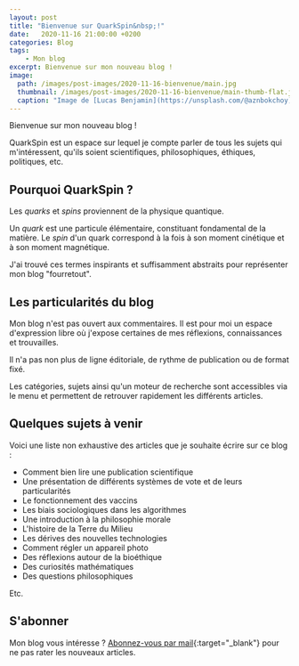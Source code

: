 ```yaml
---
layout: post
title: "Bienvenue sur QuarkSpin&nbsp;!"
date:   2020-11-16 21:00:00 +0200
categories: Blog
tags:
    - Mon blog
excerpt: Bienvenue sur mon nouveau blog !
image:
  path: /images/post-images/2020-11-16-bienvenue/main.jpg
  thumbnail: /images/post-images/2020-11-16-bienvenue/main-thumb-flat.jpg
  caption: "Image de [Lucas Benjamin](https://unsplash.com/@aznbokchoy)"
---
```


Bienvenue sur mon nouveau blog !

QuarkSpin est un espace sur lequel je compte parler de tous les sujets qui m'intéressent, qu'ils soient scientifiques, philosophiques, éthiques, politiques, etc.

## Pourquoi QuarkSpin ?

Les *quarks* et *spins* proviennent de la physique quantique.

Un *quark* est une particule élémentaire, constituant fondamental de la matière. Le *spin* d'un quark correspond à la fois à son moment cinétique et à son moment magnétique.

J'ai trouvé ces termes inspirants et suffisamment abstraits pour représenter mon blog "fourretout".

## Les particularités du blog

Mon blog n'est pas ouvert aux commentaires. Il est pour moi un espace d'expression libre où j'expose certaines de mes réflexions, connaissances et trouvailles.

Il n'a pas non plus de ligne éditoriale, de rythme de publication ou de format fixé.

Les catégories, sujets ainsi qu'un moteur de recherche sont accessibles via le menu et permettent de retrouver rapidement les différents articles.

## Quelques sujets à venir

Voici une liste non exhaustive des articles que je souhaite écrire sur ce blog :

* Comment bien lire une publication scientifique
* Une présentation de différents systèmes de vote et de leurs particularités
* Le fonctionnement des vaccins
* Les biais sociologiques dans les algorithmes
* Une introduction à la philosophie morale
* L'histoire de la Terre du Milieu
* Les dérives des nouvelles technologies
* Comment régler un appareil photo
* Des réflexions autour de la bioéthique
* Des curiosités mathématiques
* Des questions philosophiques

Etc.

## S'abonner

Mon blog vous intéresse ? [Abonnez-vous par mail](https://follow.it/quarkspin?action=followPub){:target="_blank"} pour ne pas rater les nouveaux articles.
